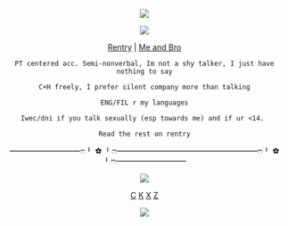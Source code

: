 <p align="center">
<img src="https://file.garden/aDLNm-JCI0dbIn6A/Untitled949_20250831195305.png"/>
  <div align="center">
<img src="https://file.garden/aDLNm-JCI0dbIn6A/Untitled949_20250831202042.png"/>
    
[Rentry](https://rentry.org/kingofthecourtx) | [Me and Bro](https://rentry.org/lunaestrela)

```PT centered acc. Semi-nonverbal, Im not a shy talker, I just have nothing to say```

```C+H freely, I prefer silent company more than talking```

```ENG/FIL r my languages```

```Iwec/dni if you talk sexually (esp towards me) and if ur <14. ```

```Read the rest on rentry```


━━━━━━━━━ෆ⁠╹⁠ ✿⁠ ⁠╹⁠ෆ━━━━━━━━━━━━━━━━━━ෆ⁠╹⁠ ✿⁠ ⁠╹⁠ෆ━━━━━━━━━

<img src="https://file.garden/aDLNm-JCI0dbIn6A/Untitled949_20250831195226.png"/>

[C](https://github.com/ChromaDrift)‎ [K](https://github.com/yurivampire) [X](https://github.com/steIIarism) [Z](https://github.com/verifiedreality)

![](https://komarev.com/ghpvc/?username=Ivanddal&color=blue&style=flat&label=𓆩♡𓆪&abbreviated=true)
<!--
**MirroredVeracity/MirroredVeracity** is a ✨ _special_ ✨ repository because its `README.md` (this file) appears on your GitHub profile.

Here are some ideas to get you started:

- 🔭 I’m currently working on ...
- 🌱 I’m currently learning ...
- 👯 I’m looking to collaborate on ...
- 🤔 I’m looking for help with ...
- 💬 Ask me about ...
- 📫 How to reach me: ...
- 😄 Pronouns: ...
- ⚡ Fun fact: ...
-->
